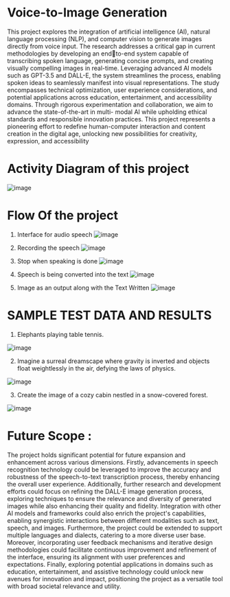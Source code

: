 # Voice-to-Image Generation

This project explores the integration of artificial intelligence (AI), natural language
processing (NLP), and computer vision to generate images directly from voice input. The research addresses a critical gap in current methodologies by developing an endto-end system capable of transcribing spoken language, generating concise prompts, and creating visually compelling images in real-time. Leveraging advanced AI models
such as GPT-3.5 and DALL-E, the system streamlines the process, enabling spoken
ideas to seamlessly manifest into visual representations. The study encompasses
technical optimization, user experience considerations, and potential applications
across education, entertainment, and accessibility domains. Through rigorous
experimentation and collaboration, we aim to advance the state-of-the-art in multi- modal AI while upholding ethical standards and responsible innovation practices. This
project represents a pioneering effort to redefine human-computer interaction and
content creation in the digital age, unlocking new possibilities for creativity, expression, and accessibility

# Activity Diagram of this project

![image](https://github.com/29Shivani/Converter---From-Voice-To-Image/assets/74962213/ac9cd9f9-9183-427d-8268-0b3acfb3a952)

# Flow Of the project

1. Interface for audio speech
![image](https://github.com/29Shivani/Converter---From-Voice-To-Image/assets/74962213/20ffb839-1766-4a7a-b23b-3bbf6ed7f421)

2. Recording the speech
![image](https://github.com/29Shivani/Converter---From-Voice-To-Image/assets/74962213/f28c932e-c3c1-47e3-bfc0-df0cc66c3e28)

3. Stop when speaking is done
![image](https://github.com/29Shivani/Converter---From-Voice-To-Image/assets/74962213/3d5a757e-e220-4e4c-bb84-41d9419d48e8)

4. Speech is being converted into the text
![image](https://github.com/29Shivani/Converter---From-Voice-To-Image/assets/74962213/fcd74c27-5b50-416d-af79-05e4cc7c4759)

5. Image as an output along with the Text Written
![image](https://github.com/29Shivani/Converter---From-Voice-To-Image/assets/74962213/c2ed5ead-f0d0-4bf9-b50f-f9083d845cdc)

# SAMPLE TEST DATA AND RESULTS

1. Elephants playing table tennis.

![image](https://github.com/29Shivani/Converter---From-Voice-To-Image/assets/74962213/4ccb8427-5fe6-46bf-90d1-d85616eaf540)

2. Imagine a surreal dreamscape where gravity is inverted and objects float
weightlessly in the air, defying the laws of physics.

![image](https://github.com/29Shivani/Converter---From-Voice-To-Image/assets/74962213/d2e50384-b78e-45e9-a85d-0a56a8b4b71e)

3. Create the image of a cozy cabin nestled in a snow-covered forest.
   
![image](https://github.com/29Shivani/Converter---From-Voice-To-Image/assets/74962213/8a827cff-7649-4d62-a790-053694776a95)

# Future Scope :
The project holds significant potential for future expansion and enhancement across
various dimensions. Firstly, advancements in speech recognition technology could be
leveraged to improve the accuracy and robustness of the speech-to-text transcription
process, thereby enhancing the overall user experience. Additionally, further research
and development efforts could focus on refining the DALL-E image generation
process, exploring techniques to ensure the relevance and diversity of generated
images while also enhancing their quality and fidelity. Integration with other AI
models and frameworks could also enrich the project's capabilities, enabling
synergistic interactions between different modalities such as text, speech, and images. Furthermore, the project could be extended to support multiple languages and dialects, catering to a more diverse user base. Moreover, incorporating user feedback
mechanisms and iterative design methodologies could facilitate continuous
improvement and refinement of the interface, ensuring its alignment with user
preferences and expectations. Finally, exploring potential applications in domains
such as education, entertainment, and assistive technology could unlock new avenues
for innovation and impact, positioning the project as a versatile tool with broad
societal relevance and utility.





